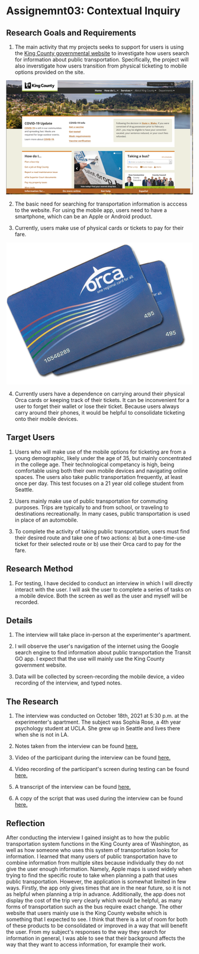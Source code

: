 # Assignemnt03: Contextual Inquiry  

## Research Goals and Requirements 

1. The main activity that my projects seeks to support for users is using the [King County governmental website](https://kingcounty.gov/) to investigate how users search for information about public transportation. Specifically, the project will also inverstigate how users transition from physical ticketing to mobile options provided on the site. 

![King County website landing page](kingCountySite.png)

2. The basic need for searching for transportation information is acccess to the website. For using the mobile app, users need to have a smartphone, which can be an Apple or Android product. 

3. Currently, users make use of physical cards or tickets to pay for their fare. 

![Orca cards used in King County](orcaCard.png)

4. Currently users have a dependence on carrying around their physical Orca cards or keeping track of their tickets. It can be inconvenient for a user to forget their wallet or lose their ticket. Because users always carry around their phones, it would be helpful to consolidate ticketing onto their mobile devices. 

## Target Users 

1. Users who will make use of the mobile options for ticketing are from a young demographic, likely under the age of 35, but mainly concentrated in the college age. Their technological competancy is high, being comfortable using both their own mobile devices and navigating online spaces. The users also take public transportation frequently, at least once per day. This test focuses on a 21 year old college student from Seattle. 

2. Users mainly make use of public transportation for commuting purposes. Trips are typically to and from school, or traveling to destinations recreationally. In many cases, public transportation is used in place of an automobile. 

3. To complete the activity of taking public transportation, users must find their desired route and take one of two actions: a) but a one-time-use ticket for their selected route or b) use their Orca card to pay for the fare. 

## Research Method 

1. For testing, I have decided to conduct an interview in which I will directly interact with the user. I will ask the user to complete a series of tasks on a mobile device. Both the screen as well as the user and myself will be recorded. 

## Details 

1. The interview will take place in-person at the experimenter's apartment. 

2. I will observe the user's navigation of the internet using the Google search engine to find information about public transportation the Transit GO app. I expect that the use will mainly use the King County government website. 
3. Data will be collected by screen-recording the mobile device, a video recording of the interview, and typed notes. 

## The Research 

1. The interview was conducted on October 18th, 2021 at 5:30 p.m. at the experimenter's apartment. The subject was Sophia Rose, a 4th year psychology student at UCLA. She grew up in Seattle and lives there when she is not in LA. 

2. Notes taken from the interview can be found [here.](https://docs.google.com/document/d/15FuBukoJ269Nnp0E_Y_fu3FpI_dpfJMaSa4fQ5yvJk0/edit?usp=sharing)

3. Video of the participant during the interview can be found [here.](https://drive.google.com/file/d/1gsYKVM0pXmEi1FVY0pJQxSYlcc9iLUiP/view?usp=sharing) 

4. Video recording of the participant's screen during testing can be found [here.](https://drive.google.com/file/d/13MR4fiUE4sk1_93TbzmheGj7fFqORLEX/view?usp=sharing) 

5. A transcript of the interview can be found [here.](https://docs.google.com/document/d/1nEAn8KNXd5HLlsfUstVwHxPZNkNmFG06zxsK0YNAoS0/edit?usp=sharing)  

6. A copy of the script that was used during the interview can be found [here.](https://docs.google.com/document/d/1Tzme49DCZn58Yh-dkl5unq58IvP6xLb0wM4qzqJWkUI/edit?usp=sharing)

## Reflection 

After conducting the interview I gained insight as to how the public transportation system functions in the King County area of Washington, as well as how someone who uses this system of transportation looks for information. I learned that many users of public transportation have to combine information from multiple sites because individually they do not give the user enough information. Namely, Apple maps is used widely when trying to find the specific route to take when planning a path that uses public transportation. However, the application is somewhat limited in few ways. Firstly, the app only gives times that are in the near future, so it is not as helpful when planning a trip in advance. Additionally, the app does not display the cost of the trip very clearly which would be helpful, as many forms of transportation such as the bus require exact change. The other website that users mainly use is the King County website which is something that I expected to see. I think that there is a lot of room for both of these products to be consolidated or improved in a way that will benefit the user. From my subject's responses to the way they search for information in general, I was able to see that their background affects the way that they want to access information, for example their work. 

